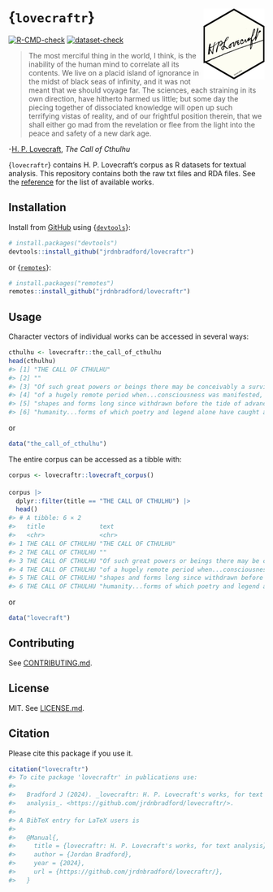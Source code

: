 

<!-- README.md is rendered from README.qmd. Edit README.qmd and render to update README.md -->

# {`lovecraftr`} <img src="man/figures/logo.png" align="right" height="139" alt="H. P. Lovecraft's signature in an R package hexagon"/>

[![R-CMD-check](https://github.com/jrdnbradford/lovecraftr/actions/workflows/R-CMD-check.yaml/badge.svg)](https://github.com/jrdnbradford/lovecraftr/actions/workflows/R-CMD-check.yaml)
[![dataset-check](https://github.com/jrdnbradford/lovecraftr/actions/workflows/dataset-check.yaml/badge.svg)](https://github.com/jrdnbradford/lovecraftr/actions/workflows/dataset-check.yaml)

> The most merciful thing in the world, I think, is the inability of the
> human mind to correlate all its contents. We live on a placid island
> of ignorance in the midst of black seas of infinity, and it was not
> meant that we should voyage far. The sciences, each straining in its
> own direction, have hitherto harmed us little; but some day the
> piecing together of dissociated knowledge will open up such terrifying
> vistas of reality, and of our frightful position therein, that we
> shall either go mad from the revelation or flee from the light into
> the peace and safety of a new dark age.

\-[H. P. Lovecraft](https://en.wikipedia.org/wiki/H._P._Lovecraft), *The
Call of Cthulhu*

{`lovecraftr`} contains H. P. Lovecraft’s corpus as R datasets for
textual analysis. This repository contains both the raw txt files and
RDA files. See the
[reference](https://jrdnbradford.github.io/lovecraftr/reference/index.html)
for the list of available works.

## Installation

Install from [GitHub](https://github.com/jrdnbradford/lovecraftr/) using
{[`devtools`](https://devtools.r-lib.org/)}:

``` r
# install.packages("devtools")
devtools::install_github("jrdnbradford/lovecraftr")
```

or {[`remotes`](https://remotes.r-lib.org//)}:

``` r
# install.packages("remotes")
remotes::install_github("jrdnbradford/lovecraftr")
```

## Usage

Character vectors of individual works can be accessed in several ways:

``` r
cthulhu <- lovecraftr::the_call_of_cthulhu
head(cthulhu)
#> [1] "THE CALL OF CTHULHU"                                                            
#> [2] ""                                                                               
#> [3] "Of such great powers or beings there may be conceivably a survival...a survival"
#> [4] "of a hugely remote period when...consciousness was manifested, perhaps, in"     
#> [5] "shapes and forms long since withdrawn before the tide of advancing"             
#> [6] "humanity...forms of which poetry and legend alone have caught a flying memory"
```

or

``` r
data("the_call_of_cthulhu")
```

The entire corpus can be accessed as a tibble with:

``` r
corpus <- lovecraftr::lovecraft_corpus()

corpus |>
  dplyr::filter(title == "THE CALL OF CTHULHU") |>
  head()
#> # A tibble: 6 × 2
#>   title               text                                                      
#>   <chr>               <chr>                                                     
#> 1 THE CALL OF CTHULHU "THE CALL OF CTHULHU"                                     
#> 2 THE CALL OF CTHULHU ""                                                        
#> 3 THE CALL OF CTHULHU "Of such great powers or beings there may be conceivably …
#> 4 THE CALL OF CTHULHU "of a hugely remote period when...consciousness was manif…
#> 5 THE CALL OF CTHULHU "shapes and forms long since withdrawn before the tide of…
#> 6 THE CALL OF CTHULHU "humanity...forms of which poetry and legend alone have c…
```

or

``` r
data("lovecraft")
```

## Contributing

See [CONTRIBUTING.md](./.github/CONTRIBUTING.md).

## License

MIT. See [LICENSE.md](./LICENSE.md).

## Citation

Please cite this package if you use it.

``` r
citation("lovecraftr")
#> To cite package 'lovecraftr' in publications use:
#> 
#>   Bradford J (2024). _lovecraftr: H. P. Lovecraft's works, for text
#>   analysis_. <https://github.com/jrdnbradford/lovecraftr/>.
#> 
#> A BibTeX entry for LaTeX users is
#> 
#>   @Manual{,
#>     title = {lovecraftr: H. P. Lovecraft's works, for text analysis},
#>     author = {Jordan Bradford},
#>     year = {2024},
#>     url = {https://github.com/jrdnbradford/lovecraftr/},
#>   }
```

